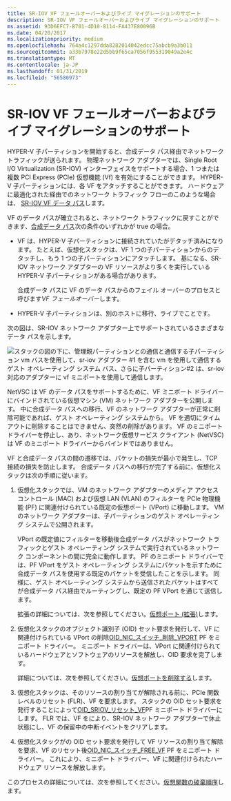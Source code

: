 ```yaml
---
title: SR-IOV VF フェールオーバーおよびライブ マイグレーションのサポート
description: SR-IOV VF フェールオーバーおよびライブ マイグレーションのサポート
ms.assetid: 93D6EFC7-B701-4D10-8114-FA437E80096B
ms.date: 04/20/2017
ms.localizationpriority: medium
ms.openlocfilehash: 764a4c1297dda8282014042edcc75abcb9a3b011
ms.sourcegitcommit: a33b7978e22d5bb9f65ca7056f955319049a2e4c
ms.translationtype: MT
ms.contentlocale: ja-JP
ms.lasthandoff: 01/31/2019
ms.locfileid: "56580973"
---
```

# <a name="sr-iov-vf-failover-and-live-migration-support"></a>SR-IOV VF フェールオーバーおよびライブ マイグレーションのサポート


HYPER-V 子パーティションを開始すると、合成データ パス経由でネットワーク トラフィックが送られます。 物理ネットワーク アダプターでは、Single Root I/O Virtualization (SR-IOV) インターフェイスをサポートする場合、1 つまたは複数 PCI Express (PCIe) 仮想機能 (Vf) を有効にすることができます。 HYPER-V 子パーティションには、各 VF をアタッチすることができます。 ハードウェアに最適化された経由でのネットワーク トラフィック フローのこのような場合は、 [SR-IOV VF データ パス](sr-iov-vf-data-path.md)します。

VF のデータ パスが確立されると、ネットワーク トラフィックに戻すことができます、[合成データ パス](sr-iov-vf-data-path.md)次の条件のいずれかが true の場合。

-   VF は、HYPER-V 子パーティションに接続されていたがデタッチ済みになります。 たとえば、仮想化スタックは、VF 1 つの子パーティションからのデタッチし、もう 1 つの子パーティションにアタッチします。 基になる、SR-IOV ネットワーク アダプターの VF リソースがより多くを実行している HYPER-V 子パーティションがある場合があります。

    合成データ パスに VF のデータ パスからのフェイル オーバーのプロセスと呼びます*VF フェールオーバー*します。

-   HYPER-V 子パーティションは、別のホストに移行、ライブでことです。

次の図は、SR-IOV ネットワーク アダプター上でサポートされているさまざまなデータ パスを示します。

![スタックの図の下に、管理親パーティションとの通信と通信する子パーティション vm バスを使用して、sr-iov アダプター \#1 を含む vm を使用して通信するゲスト オペレーティング システム バス、さらに子パーティション\#2 は、sr-iov 対応のアダプターに vf ミニポートを使用して通信します。](images/sriovdatapaths.png)

NetVSC は VF のデータ パスをサポートするために、VF ミニポート ドライバーにバインドされている仮想マシン (VM) ネットワーク アダプターを公開します。 中に合成データ パスへの移行、VF のネットワーク アダプターが正常に削除可能であれば、ゲスト オペレーティング システムから。 VF を適切にタイムアウトに削除することはできません、突然の削除があります。 VF のミニポート ドライバーを停止し、あり、ネットワーク仮想サービス クライアント (NetVSC) は VF のミニポート ドライバーからバインドではありません。

VF と合成データ パスの間の遷移では、パケットの損失が最小で発生し、TCP 接続の損失を防止します。 合成データ パスへの移行が完了する前に、仮想化スタックは次の手順に従います。

1.  仮想化スタックでは、VM のネットワーク アダプターのメディア アクセス コントロール (MAC) および仮想 LAN (VLAN) のフィルターを PCIe 物理機能 (PF) に関連付けられている既定の仮想ポート (VPort) に移動します。 VM のネットワーク アダプターは、子パーティションのゲスト オペレーティング システムで公開されます。

    VPort の既定値にフィルターを移動後合成データ パスがネットワーク トラフィックとゲスト オペレーティング システムで実行されているネットワーク コンポーネントの間に完全に動作します。 PF のミニポート ドライバーでは、PF VPort をゲスト オペレーティング システムにパケットを示すために合成データ パスを使用する既定のパケットを受信したことを示します。 同様に、ゲスト オペレーティング システムから送信されたパケットはすべてが合成データ パス経由でルーティングし、既定の PF VPort を通じて送信します。

    拡張の詳細については、次を参照してください。[仮想ポート (拡張)](virtual-ports--vports-.md)します。

2.  仮想化スタックのオブジェクト識別子 (OID) セット要求を発行して、VF に関連付けられている VPort の削除[OID\_NIC\_スイッチ\_削除\_VPORT](https://msdn.microsoft.com/library/windows/hardware/hh451818) PF をミニポート ドライバー。 ミニポート ドライバーは、VPort に関連付けられているハードウェアとソフトウェアのリソースを解放し、OID 要求を完了します。

    詳細については、次を参照してください。[仮想ポートを削除する](deleting-a-virtual-port.md)します。

3.  仮想化スタックは、そのリソースの割り当てが解除される前に、PCIe 関数レベルのリセット (FLR)、VF を要求します。 スタックの OID セット要求を発行することによって[OID\_SRIOV\_リセット\_VF](https://msdn.microsoft.com/library/windows/hardware/hh451889)PF ミニポート ドライバーにします。 FLR では、VF をにより、SR-IOV ネットワーク アダプターで休止状態にし、VF の保留中の中断イベントをクリアします。

4.  仮想化スタックがの OID セット要求を発行して VF リソースの割り当て解除を要求、VF のリセット後[OID\_NIC\_スイッチ\_FREE\_VF](https://msdn.microsoft.com/library/windows/hardware/hh451822) PF をミニポート ドライバー。 これにより、ミニポート ドライバー、VF に関連付けられたハードウェア リソースを解放します。

このプロセスの詳細については、次を参照してください。[仮想関数の破棄順序](virtual-function-teardown-sequence.md)します。

 

 





